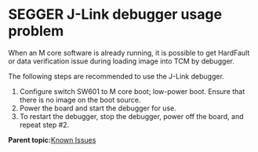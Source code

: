 # SEGGER J-Link debugger usage problem

When an M core software is already running, it is possible to get HardFault or data verification issue during loading image into TCM by debugger.

The following steps are recommended to use the J-Link debugger.

1.  Configure switch SW601 to M core boot; low-power boot. Ensure that there is no image on the boot source.
2.  Power the board and start the debugger for use.
3.  To restart the debugger, stop the debugger, power off the board, and repeat step \#2.

**Parent topic:**[Known Issues](../topics/known_issues.md)

